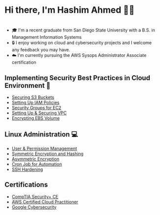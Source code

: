 # Hi there, I'm Hashim Ahmed 👋🏽
# 
- 🎓 I'm a recent graduate from San Diego State University with a B.S. in Management Information Systems
- 🔒 I enjoy working on cloud and cybersecurity projects and I welcome any feedback you may have. 
- ☁️ I'm currently pursuing the AWS Sysops Administrator Associate certification
## Implementing Security Best Practices in Cloud Environment 🔐
- [Securing S3 Buckets](https://github.com/HashimAhmed627/Securing-S3-Buckets/blob/main/README.md)
- [Setting Up IAM Policies](https://github.com/HashimAhmed627/Setting_Up_IAM_Policies/blob/main/README.md)
- [Security Groups for EC2](https://github.com/HashimAhmed627/Security_Groups_For_EC2/blob/main/README.md)
- [Setting Up & Securing VPC](https://github.com/HashimAhmed627/Setting-Up-and-Securing-VPC/blob/main/README.md)
- [Encrypting EBS Volume](https://github.com/HashimAhmed627/Encrypting_EBS_Volume/blob/main/README.md)

## Linux Administration 💻
- [User & Permission Management](https://github.com/HashimAhmed627/Linux-User-and-Permission-Management)
- [Symmetric Encryption and Hashing](https://github.com/HashimAhmed627/Symmetric_Encryption_and_Hashing)
- [Asymmetric Encryption](https://github.com/HashimAhmed627/Asymmetric_Encryption/blob/main/README.md)
- [Cron Job for Automation](https://github.com/HashimAhmed627/Cron_Job_For_Automation/blob/main/README.md)
- [SSH Hardening](https://github.com/HashimAhmed627/SSH_Hardening/blob/main/README.md)


## Certifications 
- [CompTIA Security+ CE](https://www.credly.com/badges/18d35d93-1e2e-44ae-a692-93755466aeda/public_url)
- [AWS Certified Cloud Practitioner](https://www.credly.com/badges/f0787697-f48a-4703-a700-16d71e7ba718/public_url)
- [Google Cybersecurity](https://www.credly.com/badges/bf803193-17ab-4d07-bd9b-ac2d78dae609/public_url)
